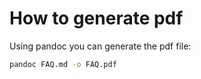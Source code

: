 # How to generate pdf
Using pandoc you can generate the pdf file:
```bash
pandoc FAQ.md -o FAQ.pdf
```
